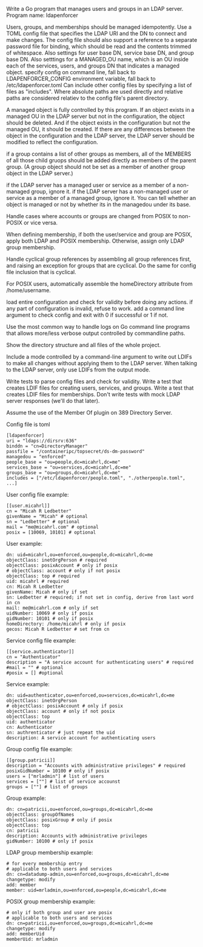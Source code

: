 Write a Go program that manages users and groups in an LDAP server.
Program name: ldapenforcer

Users, groups, and memberships should be managed idempotently.
Use a TOML config file that specifies the LDAP URI and the DN to connect and make changes.
The config file should also support a reference to a separate password file for binding,
which should be read and the contents trimmed of whitespace.
Also settings for user base DN, service base DN, and group base DN.
Also setttings for a MANAGED_OU name, which is an OU inside each of the services, users, and groups DN that indicates a managed object.
specify config on command line, fall back to LDAPENFORCER_CONFIG environment variable, fall back to /etc/ldapenforcer.toml
Can include other config files by specifying a list of files as "includes". Where absolute paths are used directly and relative paths are considered relatiev to the config file's parent directory.

A managed object is fully controlled by this program.
If an object exists in a managed OU in the LDAP server but not in the configuration, the object should be deleted.
And if the object exists in the configuration but not the managed OU, it should be created.
If there are any differences between the object in the configuration and the LDAP server, the LDAP server should be modified to reflect the configuration.

if a group contains a list of other groups as members, all of the MEMBERS of all those child gruops should be added directly as members of the parent group. (A group object should not be set as a member of another group object in the LDAP server.)

if the LDAP server has a managed user or service as a member of a non-managed group, ignore it.
if the LDAP server has a non-managed user or service as a member of a managed group, ignore it.
You can tell whether an object is managed or not by whether its in the managedou under its base.

Handle cases where accounts or groups are changed from POSIX to non-POSIX or vice versa.

When defining membership, if both the user/service and group are POSIX, apply both LDAP and POSIX membership. Otherwise, assign only LDAP group membership.

Handle cyclical group references by assembling all group references first, and raising an exception for groups that are cyclical.
Do the same for config file inclusion that is cyclical.

For POSIX users, automatically assemble the homeDirectory attribute from /home/username.

load entire configuration and check for validity before doing any actions.
if any part of configuration is invalid, refuse to work.
add a command line argument to check config and exit with 0 if successful or 1 if not.

Use the most common way to handle logs on Go command line programs that allows more/less verbose output controlled by commandline paths.

Show the directory structure and all files of the whole project.

Include a mode controlled by a command-line argument to write out LDIFs to make all changes without applying them to the LDAP server.
When talking to the LDAP server, only use LDIFs from the output mode.

Write tests to parse config files and check for validity.
Write a test that creates LDIF files for creating users, services, and groups.
Write a test that creates LDIF files for memberships.
Don't write tests with mock LDAP server responses (we'll do that later).

Assume the use of the Member Of plugin on 389 Directory Server.

Config file is toml

	[ldapenforcer]
	uri = "ldaps://dirsrv:636"
	binddn = "cn=DirectoryManager"
	passfile = "/containeripc/topsecret/ds-dm-password"
	managedou = "enforced"
	people_base = "ou=people,dc=micahrl,dc=me"
	services_base = "ou=services,dc=micahrl,dc=me"
	groups_base = "ou=groups,dc=micahrl,dc=me"
	includes = ["/etc/ldapenforcer/people.toml", "./otherpeople.toml", ...]

User config file example:

	[[user.micahrl]]
	cn = "Micah R Ledbetter"
	givenName = "Micah" # optional
	sn = "Ledbetter" # optional
	mail = "me@micahrl.com" # optional
	posix = [10069, 10101] # optional

User example:

    dn: uid=micahrl,ou=enforced,ou=people,dc=micahrl,dc=me
    objectClass: inetOrgPerson # required
    objectClass: posixAccount # only if posix
    # objectClass: account # only if not posix
    objectClass: top # required
    uid: micahrl # required
    cn: Micah R Ledbetter
    givenName: Micah # only if set
    sn: Ledbetter # required; if not set in config, derive from last word in cn
    mail: me@micahrl.com # only if set
    uidNumber: 10069 # only if posix
    gidNumber: 10101 # only if posix
    homeDirectory: /home/micahrl # only if posix
    gecos: Micah R Ledbetter # set from cn

Service config file example:

	[[service.authenticator]]
	cn = "Authenticator"
	description = "A service account for authenticating users" # required
	#mail = "" # optional
	#posix = [] #optional

Service example:

    dn: uid=authenticator,ou=enforced,ou=services,dc=micahrl,dc=me
    objectClass: inetOrgPerson
    # objectClass: posixAccount # only if posix
    objectClass: account # only if not posix
    objectClass: top
    uid: authenticator
    cn: Authenticator
    sn: authrenticator # just repeat the uid
    description: A service account for authenticating users

Group config file example:

	[[group.patricii]]
	description = "Accounts with administrative privileges" # required
	posixGidNumber = 10100 # only if posix
	users = ["mrladmin"] # list of users
	services = [""] # list of service accounst
	groups = [""] # list of groups

Group example:

    dn: cn=patricii,ou=enforced,ou=groups,dc=micahrl,dc=me
    objectClass: groupOfNames
    objectClass: posixGroup # only if posix
    objectClass: top
    cn: patricii
    description: Accounts with administrative privileges
    gidNumber: 10100 # only if posix

LDAP group membership example:

	# for every membership entry
	# applicable to both users and services
    dn: cn=datadump-admin,ou=enforced,ou=groups,dc=micahrl,dc=me
    changetype: modify
    add: member
    member: uid=mrladmin,ou=enforced,ou=people,dc=micahrl,dc=me

POSIX group membership example:

	# only if both group and user are posix
	# applicable to both users and services
    dn: cn=patricii,ou=enforced,ou=groups,dc=micahrl,dc=me
    changetype: modify
    add: memberUid
    memberUid: mrladmin
